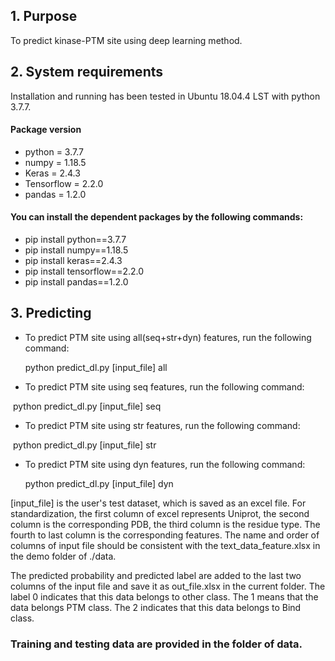 ## 1. Purpose

To predict kinase-PTM site using deep learning method.

## 2. System requirements

Installation and running has been tested in Ubuntu 18.04.4 LST with python 3.7.7.

#### Package version

+ python = 3.7.7
+ numpy = 1.18.5
+ Keras = 2.4.3
+ Tensorflow = 2.2.0
+ pandas = 1.2.0

#### You can install the dependent packages by the following commands:

+ pip install python==3.7.7
+ pip install numpy==1.18.5
+ pip install keras==2.4.3
+ pip install tensorflow==2.2.0
+ pip install pandas==1.2.0

## 3. Predicting

+ To predict PTM site using all(seq+str+dyn) features, run the following command:

    python predict_dl.py [input_file] all

+ To predict PTM site using seq features, run the following command:

​    python predict_dl.py  [input_file] seq

+ To predict PTM site using str features, run the following command:

​    python predict_dl.py [input_file] str

+ To predict PTM site using dyn features, run the following command:

    python predict_dl.py  [input_file] dyn

[input_file] is the user's test dataset, which is saved as an excel file. For standardization, the first column of excel represents Uniprot, the second column is the corresponding PDB, the third column is the residue type. The fourth to last column is the corresponding features.  The name and order of columns of input file should be consistent with the text_data_feature.xlsx in the demo folder of ./data.

The predicted probability and predicted label are added to the last two columns of the input file and save it as out_file.xlsx  in the current folder. The label 0 indicates that this data belongs to other class. The 1 means that the data belongs PTM class. The 2 indicates that this data belongs to Bind class.

### Training and testing data are provided in the folder of data.